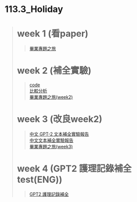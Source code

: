 # 113.3_Holiday
> # week 1 (看paper)
>> [畢業專題之旅](https://github.com/marcoleung052/113.3_holiday/blob/95c5b2fe34dcb28e9d79e027540e06f4e40c047e/week1/%E7%95%A2%E6%A5%AD%E5%B0%88%E9%A1%8C%E4%B9%8B%E6%97%85.pdf "游標顯示")  
> # week 2 (補全實驗)
>> [code](https://github.com/marcoleung052/113.3_holiday/blob/95c5b2fe34dcb28e9d79e027540e06f4e40c047e/week2/test.ipynb "游標顯示")  <br>
>> [比較分析](https://github.com/marcoleung052/113.3_holiday/blob/95c5b2fe34dcb28e9d79e027540e06f4e40c047e/week2/%E6%AF%94%E8%BC%83%E5%88%86%E6%9E%90.pdf "游標顯示") <br>
>> [畢業專題之旅(week2)](https://github.com/marcoleung052/113.3_holiday/blob/95c5b2fe34dcb28e9d79e027540e06f4e40c047e/week2/%E7%95%A2%E6%A5%AD%E5%B0%88%E9%A1%8C%E4%B9%8B%E6%97%85(week2).pdf "游標顯示")
> # week 3 (改良week2)
>> [中文 GPT-2 文本補全實驗報告](https://github.com/marcoleung052/113.3_holiday/blob/4f9acc859b4b3513e01cc6e8fd43f3ec9ea95703/week3/README1.md "游標顯示")  <br>
>> [中文文本補全實驗報告](https://github.com/marcoleung052/113.3_holiday/blob/d7c9b27545714945e80333f956f3bbe571bcb27b/week3/README2.md "游標顯示") <br>
>> [畢業專題之旅(week3)](https://github.com/marcoleung052/113.3_holiday/blob/96a02c665ac6ff61b86ea176b1e70811c7d4348f/week3/%E7%95%A2%E6%A5%AD%E5%B0%88%E9%A1%8C%E4%B9%8B%E6%97%85%20(week3).pdf "游標顯示")
> # week 4 (GPT2 護理記錄補全 test(ENG))
>> [GPT2 護理記錄補全](https://github.com/marcoleung052/113.3_holiday/blob/072df34c1f1c1ca9a24d9fe86eb98574d334003c/week4/README3.md "游標顯示")  <br>
